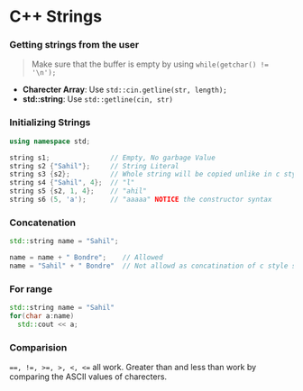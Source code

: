 # C++ Strings

### Getting strings from the user

> Make sure that the buffer is empty by using `while(getchar() != '\n');`

- **Charecter Array**: Use `std::cin.getline(str, length);`
- **std::string**: Use `std::getline(cin, str)`

### Initializing Strings

```c++
using namespace std;

string s1;               // Empty, No garbage Value
string s2 {"Sahil"};     // String Literal
string s3 {s2};          // Whole string will be copied unlike in c style
string s4 {"Sahil", 4};  // "l"
string s5 {s2, 1, 4};    // "ahil"
string s6 (5, 'a');      // "aaaaa" NOTICE the constructor syntax
```

### Concatenation

```c++
std::string name = "Sahil";

name = name + " Bondre";    // Allowed
name = "Sahil" + " Bondre"  // Not allowd as concatination of c style string not allowed
```

### For range

```c++
std::string name = "Sahil"
for(char a:name)
  std::cout << a;

```

### Comparision

`==, !=, >=, >, <, <=` all work. Greater than and less than work by comparing the ASCII values of charecters.
